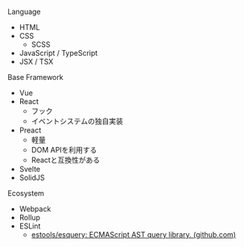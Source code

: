 Language
- HTML
- CSS
	- SCSS
- JavaScript / TypeScript
- JSX / TSX

Base Framework
- Vue
- React
	- フック
	- イベントシステムの独自実装
- Preact
	- 軽量
	- DOM APIを利用する
	- Reactと互換性がある
- Svelte
- SolidJS

Ecosystem
- Webpack
- Rollup
- ESLint
	- [estools/esquery: ECMAScript AST query library. (github.com)](https://github.com/estools/esquery)